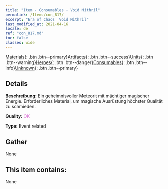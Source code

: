 ```yaml
---
title: "Item - Consumables - Void Mithril"
permalink: /Items/con_817/
excerpt: "Era of Chaos  Void Mithril"
last_modified_at: 2021-04-16
locale: de
ref: "con_817.md"
toc: false
classes: wide
---
```

 [Materials](/de/Items/){: .btn .btn--primary}[Artifacts](/de/Items/Artifacts/){: .btn .btn--success}[Units](/de/Items/Units/){: .btn .btn--warning}[Heroes](/de/Items/Heroes/){: .btn .btn--danger}[Consumables](/de/Items/Consumables/){: .btn .btn--info}[Unknown](/de/Items/Unknown/){: .btn .btn--primary}

## Details
 **Beschreibung:** Ein geheimnisvoller Meteorit mit mächtiger magischer Energie. Erforderliches Material, um magische Ausrüstung höchster Qualität zu schmieden.

 **Quality:** <span style="color: #DA70D6">OK</span>

 **Type:** Event related

## Gather

  None

## This item contains:

  None

